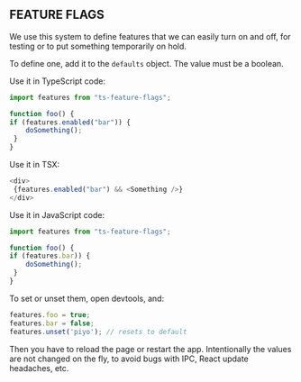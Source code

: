 
## FEATURE FLAGS
 
We use this system to define features that we can easily turn on and off, for testing or to put something temporarily on hold.
 
To define one, add it to the `defaults` object. The value must be a boolean.
 
Use it in TypeScript code:

```typescript
import features from "ts-feature-flags";

function foo() {
if (features.enabled("bar")) {
    doSomething();
 }
}
```

Use it in TSX:
```typescript
<div>
 {features.enabled("bar") && <Something />}
</div>
```

Use it in JavaScript code:
```javascript
import features from "ts-feature-flags";

function foo() {
if (features.bar)) {
    doSomething();
 }
}
```

To set or unset them, open devtools, and:
```javascript
features.foo = true;
features.bar = false;
features.unset('piyo'); // resets to default
```
Then you have to reload the page or restart the app. Intentionally the values are not changed on the fly, to avoid bugs with IPC, React update headaches, etc.
 